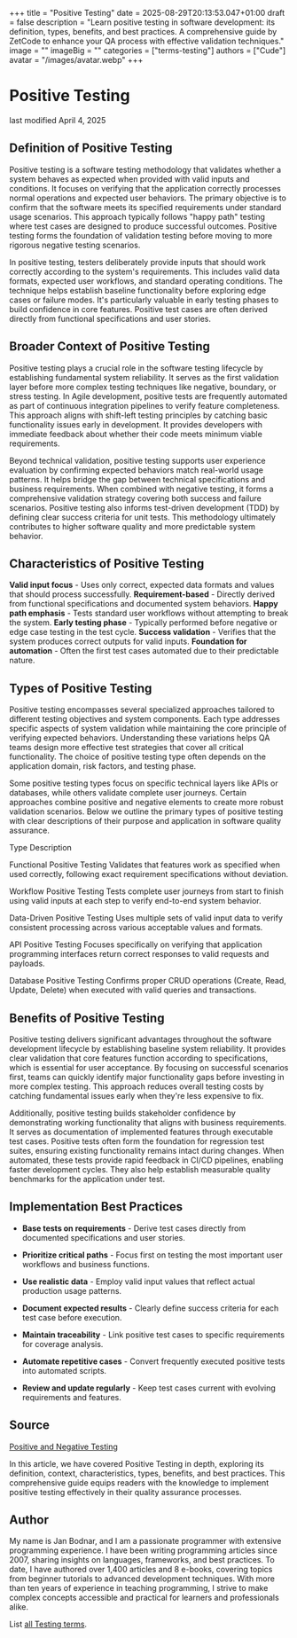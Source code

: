 +++
title = "Positive Testing"
date = 2025-08-29T20:13:53.047+01:00
draft = false
description = "Learn positive testing in software development: its definition, types, benefits, and best practices. A comprehensive guide by ZetCode to enhance your QA process with effective validation techniques."
image = ""
imageBig = ""
categories = ["terms-testing"]
authors = ["Cude"]
avatar = "/images/avatar.webp"
+++

# Positive Testing

last modified April 4, 2025

## Definition of Positive Testing

Positive testing is a software testing methodology that validates whether a
system behaves as expected when provided with valid inputs and conditions. It
focuses on verifying that the application correctly processes normal operations
and expected user behaviors. The primary objective is to confirm that the
software meets its specified requirements under standard usage scenarios. This
approach typically follows "happy path" testing where test cases are designed to
produce successful outcomes. Positive testing forms the foundation of validation
testing before moving to more rigorous negative testing scenarios.

In positive testing, testers deliberately provide inputs that should work
correctly according to the system's requirements. This includes valid data
formats, expected user workflows, and standard operating conditions. The
technique helps establish baseline functionality before exploring edge cases or
failure modes. It's particularly valuable in early testing phases to build
confidence in core features. Positive test cases are often derived directly from
functional specifications and user stories.

## Broader Context of Positive Testing

Positive testing plays a crucial role in the software testing lifecycle by
establishing fundamental system reliability. It serves as the first validation
layer before more complex testing techniques like negative, boundary, or stress
testing. In Agile development, positive tests are frequently automated as part
of continuous integration pipelines to verify feature completeness. This approach
aligns with shift-left testing principles by catching basic functionality issues
early in development. It provides developers with immediate feedback about
whether their code meets minimum viable requirements.

Beyond technical validation, positive testing supports user experience
evaluation by confirming expected behaviors match real-world usage patterns.
It helps bridge the gap between technical specifications and business
requirements. When combined with negative testing, it forms a comprehensive
validation strategy covering both success and failure scenarios. Positive testing
also informs test-driven development (TDD) by defining clear success criteria
for unit tests. This methodology ultimately contributes to higher software
quality and more predictable system behavior.

## Characteristics of Positive Testing

**Valid input focus** - Uses only correct, expected data
formats and values that should process successfully.
**Requirement-based** - Directly derived from functional
specifications and documented system behaviors.
**Happy path emphasis** - Tests standard user workflows
without attempting to break the system.
**Early testing phase** - Typically performed before negative
or edge case testing in the test cycle.
**Success validation** - Verifies that the system produces
correct outputs for valid inputs.
**Foundation for automation** - Often the first test cases
automated due to their predictable nature.

## Types of Positive Testing

Positive testing encompasses several specialized approaches tailored to different
testing objectives and system components. Each type addresses specific aspects of
system validation while maintaining the core principle of verifying expected
behaviors. Understanding these variations helps QA teams design more effective
test strategies that cover all critical functionality. The choice of positive
testing type often depends on the application domain, risk factors, and testing
phase.

Some positive testing types focus on specific technical layers like APIs or
databases, while others validate complete user journeys. Certain approaches
combine positive and negative elements to create more robust validation
scenarios. Below we outline the primary types of positive testing with clear
descriptions of their purpose and application in software quality assurance.

Type
Description

Functional Positive Testing
Validates that features work as specified when used correctly, following
exact requirement specifications without deviation.

Workflow Positive Testing
Tests complete user journeys from start to finish using valid inputs at
each step to verify end-to-end system behavior.

Data-Driven Positive Testing
Uses multiple sets of valid input data to verify consistent processing
across various acceptable values and formats.

API Positive Testing
Focuses specifically on verifying that application programming interfaces
return correct responses to valid requests and payloads.

Database Positive Testing
Confirms proper CRUD operations (Create, Read, Update, Delete) when
executed with valid queries and transactions.

## Benefits of Positive Testing

Positive testing delivers significant advantages throughout the software
development lifecycle by establishing baseline system reliability. It provides
clear validation that core features function according to specifications, which
is essential for user acceptance. By focusing on successful scenarios first,
teams can quickly identify major functionality gaps before investing in more
complex testing. This approach reduces overall testing costs by catching
fundamental issues early when they're less expensive to fix.

Additionally, positive testing builds stakeholder confidence by demonstrating
working functionality that aligns with business requirements. It serves as
documentation of implemented features through executable test cases. Positive
tests often form the foundation for regression test suites, ensuring existing
functionality remains intact during changes. When automated, these tests provide
rapid feedback in CI/CD pipelines, enabling faster development cycles. They also
help establish measurable quality benchmarks for the application under test.

## Implementation Best Practices

- **Base tests on requirements** - Derive test cases directly from documented specifications and user stories.

- **Prioritize critical paths** - Focus first on testing the most important user workflows and business functions.

- **Use realistic data** - Employ valid input values that reflect actual production usage patterns.

- **Document expected results** - Clearly define success criteria for each test case before execution.

- **Maintain traceability** - Link positive test cases to specific requirements for coverage analysis.

- **Automate repetitive cases** - Convert frequently executed positive tests into automated scripts.

- **Review and update regularly** - Keep test cases current with evolving requirements and features.

## Source

[Positive and Negative Testing](https://www.guru99.com/positive-and-negative-testing.html)

In this article, we have covered Positive Testing in depth, exploring its
definition, context, characteristics, types, benefits, and best practices. This
comprehensive guide equips readers with the knowledge to implement positive
testing effectively in their quality assurance processes.

## Author

My name is Jan Bodnar, and I am a passionate programmer with extensive
programming experience. I have been writing programming articles since 2007,
sharing insights on languages, frameworks, and best practices. To date, I have
authored over 1,400 articles and 8 e-books, covering topics from beginner
tutorials to advanced development techniques. With more than ten years of
experience in teaching programming, I strive to make complex concepts accessible
and practical for learners and professionals alike.

List [all Testing terms](/all/#terms-test).